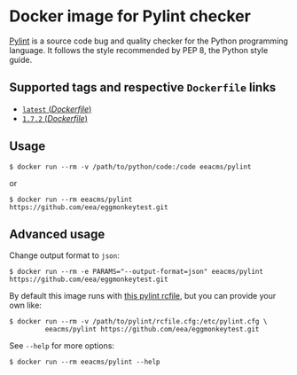 # Docker image for Pylint checker

[Pylint](https://www.pylint.org/) is a source code bug and quality checker for the Python programming language. It follows the style recommended by PEP 8, the Python style guide. 

## Supported tags and respective `Dockerfile` links

- [`latest` (*Dockerfile*)](https://github.com/eea/eea.docker.pylint/blob/master/Dockerfile)
- [`1.7.2` (*Dockerfile*)](https://github.com/eea/eea.docker.pylint/blob/1.7.2/Dockerfile)

## Usage

    $ docker run --rm -v /path/to/python/code:/code eeacms/pylint

or

    $ docker run --rm eeacms/pylint https://github.com/eea/eggmonkeytest.git

## Advanced usage

Change output format to `json`:

    $ docker run --rm -e PARAMS="--output-format=json" eeacms/pylint https://github.com/eea/eggmonkeytest.git


By default this image runs with [this pylint rcfile](https://github.com/eea/eea.docker.pylint/blob/master/pylint.cfg),
but you can provide your own like:


    $ docker run --rm -v /path/to/pylint/rcfile.cfg:/etc/pylint.cfg \
             eeacms/pylint https://github.com/eea/eggmonkeytest.git


See `--help` for more options:

    $ docker run --rm eeacms/pylint --help

